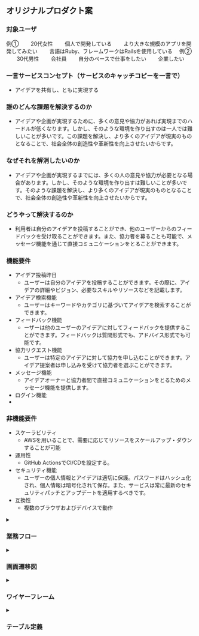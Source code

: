 ## オリジナルプロダクト案
### 対象ユーザ
例①
　　20代女性
　　個人で開発している
　　より大きな規模のアプリを開発してみたい
　　言語はRuby、フレームワークはRailsを使用している
　例②
　　30代男性
　　会社員
　　自分のペースで仕事をしたい
　　企業したい
### 一言サービスコンセプト（サービスのキャッチコピーを一言で）
- アイデアを共有し、ともに実現する
### 誰のどんな課題を解決するのか
- アイデアや企画が実現するために、多くの意見や協力があれば実現までのハードルが低くなります。しかし、そのような環境を作り出すのは一人では難しいことが多いです。この課題を解決し、より多くのアイデアが現実のものとなることで、社会全体の創造性や革新性を向上させたいからです。
### なぜそれを解消したいのか
-  アイデアや企画が実現するまでには、多くの人の意見や協力が必要となる場合があります。しかし、そのような環境を作り出すは難しいことが多いです。そのような課題を解決し、より多くのアイデアが現実のものとなることで、社会全体の創造性や革新性を向上させたいからです。
### どうやって解決するのか
- 利用者は自分のアイデアを投稿することができ、他のユーザーからのフィードバックを受け取ることができます。また、協力者を募ることも可能で、メッセージ機能を通じて直接コミュニケーションをとることができます。
### 機能要件
- アイデア投稿昨日
    - ユーザーは自分のアイデアを投稿することができます。その際に、アイデアの詳細やビジョン、必要なスキルやリソースなどを記載します。
- アイデア検索機能
    - ユーザーはキーワードやカテゴリに基づいてアイデアを検索することができます。
- フィードバック機能
    - ーザーは他のユーザーのアイデアに対してフィードバックを提供することができます。フィードバックは質問形式でも、アドバイス形式でも可能です。
- 協力リクエスト機能
    - ユーザーは特定のアイデアに対して協力を申し込むことができます。アイデア提案者は申し込みを受けて協力者を選ぶことができます。
- メッセージ機能
    - アイデアオーナーと協力者間で直接コミュニケーションをとるためのメッセージ機能を提供します。
- ログイン機能
- 
### 非機能要件
- スケーラビリティ
    - AWSを用いることで、需要に応じてリソースをスケールアップ・ダウンすることが可能
- 運用性
    - GitHub ActionsでCI/CDを設定する。
- セキュリティ機能
    - ユーザーの個人情報とアイデアは適切に保護。パスワードはハッシュ化され、個人情報は暗号化されて保存。また、サービスは常に最新のセキュリティパッチとアップデートを適用するべきです。
- 互換性
    - 複数のブラウザおよびデバイスで動作

<details>
<summary><h3>業務フロー</h3></summary>
<img src="img/業務フロー.jpg" width="900">
</details>



<details>
<summary><h3>画面遷移図</h3></summary>
<img src="img/画面遷移t図.jpg" width="900">
</details>



<details>
<summary><h3>ワイヤーフレーム</h3></summary>
<img src="img/%E3%83%AF%E3%82%A4%E3%83%A4%E3%83%BC%E3%83%95%E3%83%AC%E3%83%BC%E3%83%A0.png" width="900">
</details>


<details>
<summary><h3>テーブル定義</h3></summary>
ユーザーテーブル（Users）

| カラム名   | データ型     | NULL | キー | 初期値 | AUTO INCREMENT | 説明                              |
| ---------- | ------------ | ---- | ---- | ------ | -------------- | --------------------------------- |
| id         | INTEGER      | NO   | PK   |        | YES            | ユーザーを一意に特定するための ID |
| username   | VARCHAR(255) | NO   |      |        |                | ユーザー名                        |
| email      | VARCHAR(255) | NO   |      |        |                | メールアドレス                    |
| password   | VARCHAR(255) | NO   |      |        |                | パスワード（ハッシュ化済み）      |
| created_at | DATETIME     | NO   |      |        |                | レコード作成日時                  |
| updated_at | DATETIME     | NO   |      |        |                | レコード更新日時                  |

アイデアテーブル（Ideas）

| カラム名    | データ型     | NULL | キー | 初期値 | AUTO INCREMENT | 説明                              |
| ----------- | ------------ | ---- | ---- | ------ | -------------- | --------------------------------- |
| id          | INTEGER      | NO   | PK   |        | YES            | アイデアを一意に特定するための ID |
| user_id     | INTEGER      | NO   | FK   |        |                | アイデアを作成したユーザーの ID   |
| title       | VARCHAR(255) | NO   |      |        |                | アイデアのタイトル                |
| description | TEXT         | NO   |      |        |                | アイデアの詳細説明                |
| created_at  | DATETIME     | NO   |      |        |                | レコード作成日時                  |
| updated_at  | DATETIME     | NO   |      |        |                | レコード更新日時                  |

フィードバックテーブル（Feedback）

| カラム名   | データ型 | NULL | キー | 初期値 | AUTO INCREMENT | 説明                                    |
| ---------- | -------- | ---- | ---- | ------ | -------------- | --------------------------------------- |
| id         | INTEGER  | NO   | PK   |        | YES            | フィードバックを一意に特定するための ID |
| user_id    | INTEGER  | NO   | FK   |        |                | フィードバックを提供したユーザーの ID   |
| idea_id    | INTEGER  | NO   | FK   |        |                | フィードバック対象のアイデアの ID       |
| content    | TEXT     | NO   |      |        |                | フィードバック内容                      |
| created_at | DATETIME | NO   |      |        |                | レコード作成日時                        |
| updated_at | DATETIME | NO   |      |        |                | レコード更新日時                        |

協力者テーブル（Collaborator）

| カラム名   | データ型     | NULL | キー | 初期値 | AUTO INCREMENT | 説明                               |
| ---------- | ------------ | ---- | ---- | ------ | -------------- | ---------------------------------- |
| id         | INTEGER      | NO   | PK   |        | YES            | 協力者を一意に特定するための ID    |
| user_id    | INTEGER      | NO   | FK   |        |                | 協力者のユーザー ID                |
| idea_id    | INTEGER      | NO   | FK   |        |                | 協力するアイデアの ID              |
| status     | VARCHAR(255) | NO   |      |        |                | 協力状況（申し込み中、協力中など） |
| created_at | DATETIME     | NO   |      |        |                | レコード作成日時                   |
| updated_at | DATETIME     | NO   |      |        |                | レコード更新日時                   |

いいねテーブル（Likes）

| カラム名   | データ型 | NULL | キー | 初期値 | AUTO INCREMENT | 説明                            |
| ---------- | -------- | ---- | ---- | ------ | -------------- | ------------------------------- |
| id         | INTEGER  | NO   | PK   |        | YES            | いいねを一意に特定するための ID |
| user_id    | INTEGER  | NO   | FK   |        |                | いいねをしたユーザーの ID       |
| idea_id    | INTEGER  | NO   | FK   |        |                | いいねされたアイデアの ID       |
| created_at | DATETIME | NO   |      |        |                | レコード作成日時                |
| updated_at | DATETIME | NO   |      |        |                | レコード更新日時                |

閲覧テーブル（Views）

| カラム名   | データ型 | NULL | キー | 初期値 | AUTO INCREMENT | 説明                            |
| ---------- | -------- | ---- | ---- | ------ | -------------- | ------------------------------- |
| id         | INTEGER  | NO   | PK   |        | YES            | いいねを一意に特定するための ID |
| idea_id    | INTEGER  | NO   | FK   |        |                | いいねされたアイデアの ID       |
| created_at | DATETIME | NO   |      |        |                | レコード作成日時                |
| updated_at | DATETIME | NO   |      |        |                | レコード更新日時                |

メッセージテーブル（Messages）

| カラム名    | データ型 | NULL | キー | 初期値 | AUTO INCREMENT | 説明                                |
| ----------- | -------- | ---- | ---- | ------ | -------------- | ----------------------------------- |
| id          | INTEGER  | NO   | PK   |        | YES            | メッセージを一意に特定するための ID |
| sender_id   | INTEGER  | NO   | FK   |        |                | メッセージの送信者のユーザー ID     |
| receiver_id | INTEGER  | NO   | FK   |        |                | メッセージの受信者のユーザー ID     |
| content     | TEXT     | NO   |      |        |                | メッセージ内容                      |
| created_at  | DATETIME | NO   |      |        |                | レコード作成日時                    |
| updated_at  | DATETIME | NO   |      |        |                | レコード更新日時                    |


<img src="img/original_er.jpg" width="900">

</details>

